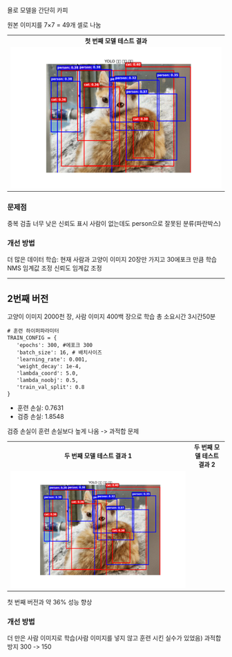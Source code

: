 욜로 모델을 간단히 카피

원본 이미지를 7×7 = 49개 셀로 나눔

<table>
  <tr>
    <td align="center"><b>첫 번째 모델 테스트 결과</b></td>
  </tr>
  <tr>
    <td><img src="./yimages/Figure_1.jpg" width="100%"></td>
  </tr>
  </table>

### 문제점
 중복 검출
 너무 낮은 신뢰도 표시
 사람이 없는데도 person으로 잘못된 분류(파란박스)

### 개선 방법
 더 많은 데이터 학습: 현재 사람과 고양이 이미지 20장만 가지고 30에포크 만큼 학습
 NMS 임계값 조정
 신뢰도 임계값 조정

---

## 2번째 버전 
 고양이 이미지 2000천 장, 사람 이미지 400백 장으로 학습 총 소요시간 3시간50분
 
 ```
# 훈련 하이퍼파라미터
TRAIN_CONFIG = {
    'epochs': 300, #에포크 300
    'batch_size': 16, # 배치사이즈
    'learning_rate': 0.001,
    'weight_decay': 1e-4,
    'lambda_coord': 5.0,
    'lambda_noobj': 0.5,
    'train_val_split': 0.8
}
```

  - 훈련 손실: 0.7631
  - 검증 손실: 1.8548

 검증 손실이 훈련 손실보다 높게 나옴 -> 과적합 문제

<table>
  <tr>
    <td align="center"><b>두 번째 모델 테스트 결과 1</b></td>
    <td align="center"><b>두 번째 모델 테스트 결과 2</b></td>
  </tr>
  <tr>
    <td><img src="./yimages/Figure_1.jpg" width="100%"></td>
  </tr>
  </table>

첫 번째 버전과 약 36% 성능 향상

### 개선 방법
 더 만은 사람 이미지로 학습(사람 이미지를 넣지 않고 훈련 시킨 실수가 있었음)
 과적합 방지 300 -> 150
 
 
